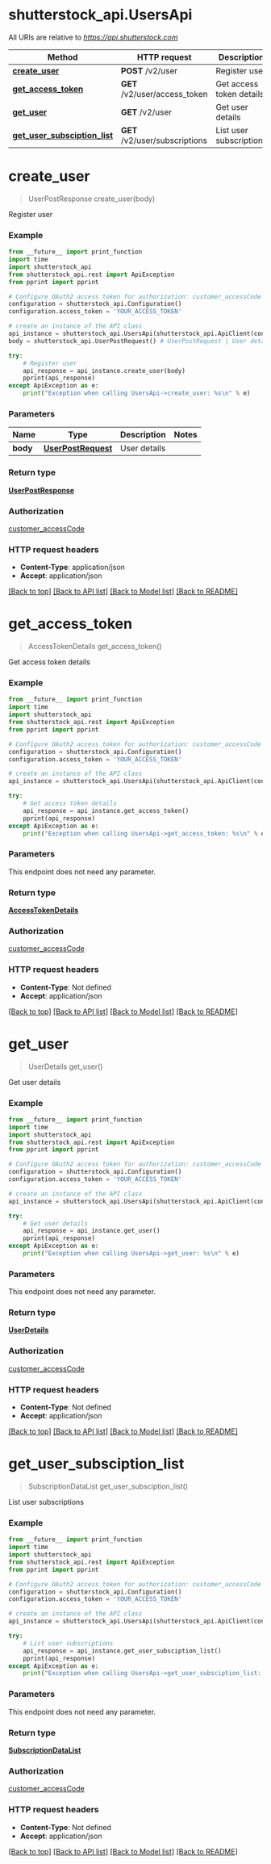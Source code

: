 # shutterstock_api.UsersApi

All URIs are relative to *https://api.shutterstock.com*

Method | HTTP request | Description
------------- | ------------- | -------------
[**create_user**](UsersApi.md#create_user) | **POST** /v2/user | Register user
[**get_access_token**](UsersApi.md#get_access_token) | **GET** /v2/user/access_token | Get access token details
[**get_user**](UsersApi.md#get_user) | **GET** /v2/user | Get user details
[**get_user_subsciption_list**](UsersApi.md#get_user_subsciption_list) | **GET** /v2/user/subscriptions | List user subscriptions


# **create_user**
> UserPostResponse create_user(body)

Register user

### Example
```python
from __future__ import print_function
import time
import shutterstock_api
from shutterstock_api.rest import ApiException
from pprint import pprint

# Configure OAuth2 access token for authorization: customer_accessCode
configuration = shutterstock_api.Configuration()
configuration.access_token = 'YOUR_ACCESS_TOKEN'

# create an instance of the API class
api_instance = shutterstock_api.UsersApi(shutterstock_api.ApiClient(configuration))
body = shutterstock_api.UserPostRequest() # UserPostRequest | User details

try:
    # Register user
    api_response = api_instance.create_user(body)
    pprint(api_response)
except ApiException as e:
    print("Exception when calling UsersApi->create_user: %s\n" % e)
```

### Parameters

Name | Type | Description  | Notes
------------- | ------------- | ------------- | -------------
 **body** | [**UserPostRequest**](UserPostRequest.md)| User details | 

### Return type

[**UserPostResponse**](UserPostResponse.md)

### Authorization

[customer_accessCode](../README.md#customer_accessCode)

### HTTP request headers

 - **Content-Type**: application/json
 - **Accept**: application/json

[[Back to top]](#) [[Back to API list]](../README.md#documentation-for-api-endpoints) [[Back to Model list]](../README.md#documentation-for-models) [[Back to README]](../README.md)

# **get_access_token**
> AccessTokenDetails get_access_token()

Get access token details

### Example
```python
from __future__ import print_function
import time
import shutterstock_api
from shutterstock_api.rest import ApiException
from pprint import pprint

# Configure OAuth2 access token for authorization: customer_accessCode
configuration = shutterstock_api.Configuration()
configuration.access_token = 'YOUR_ACCESS_TOKEN'

# create an instance of the API class
api_instance = shutterstock_api.UsersApi(shutterstock_api.ApiClient(configuration))

try:
    # Get access token details
    api_response = api_instance.get_access_token()
    pprint(api_response)
except ApiException as e:
    print("Exception when calling UsersApi->get_access_token: %s\n" % e)
```

### Parameters
This endpoint does not need any parameter.

### Return type

[**AccessTokenDetails**](AccessTokenDetails.md)

### Authorization

[customer_accessCode](../README.md#customer_accessCode)

### HTTP request headers

 - **Content-Type**: Not defined
 - **Accept**: application/json

[[Back to top]](#) [[Back to API list]](../README.md#documentation-for-api-endpoints) [[Back to Model list]](../README.md#documentation-for-models) [[Back to README]](../README.md)

# **get_user**
> UserDetails get_user()

Get user details

### Example
```python
from __future__ import print_function
import time
import shutterstock_api
from shutterstock_api.rest import ApiException
from pprint import pprint

# Configure OAuth2 access token for authorization: customer_accessCode
configuration = shutterstock_api.Configuration()
configuration.access_token = 'YOUR_ACCESS_TOKEN'

# create an instance of the API class
api_instance = shutterstock_api.UsersApi(shutterstock_api.ApiClient(configuration))

try:
    # Get user details
    api_response = api_instance.get_user()
    pprint(api_response)
except ApiException as e:
    print("Exception when calling UsersApi->get_user: %s\n" % e)
```

### Parameters
This endpoint does not need any parameter.

### Return type

[**UserDetails**](UserDetails.md)

### Authorization

[customer_accessCode](../README.md#customer_accessCode)

### HTTP request headers

 - **Content-Type**: Not defined
 - **Accept**: application/json

[[Back to top]](#) [[Back to API list]](../README.md#documentation-for-api-endpoints) [[Back to Model list]](../README.md#documentation-for-models) [[Back to README]](../README.md)

# **get_user_subsciption_list**
> SubscriptionDataList get_user_subsciption_list()

List user subscriptions

### Example
```python
from __future__ import print_function
import time
import shutterstock_api
from shutterstock_api.rest import ApiException
from pprint import pprint

# Configure OAuth2 access token for authorization: customer_accessCode
configuration = shutterstock_api.Configuration()
configuration.access_token = 'YOUR_ACCESS_TOKEN'

# create an instance of the API class
api_instance = shutterstock_api.UsersApi(shutterstock_api.ApiClient(configuration))

try:
    # List user subscriptions
    api_response = api_instance.get_user_subsciption_list()
    pprint(api_response)
except ApiException as e:
    print("Exception when calling UsersApi->get_user_subsciption_list: %s\n" % e)
```

### Parameters
This endpoint does not need any parameter.

### Return type

[**SubscriptionDataList**](SubscriptionDataList.md)

### Authorization

[customer_accessCode](../README.md#customer_accessCode)

### HTTP request headers

 - **Content-Type**: Not defined
 - **Accept**: application/json

[[Back to top]](#) [[Back to API list]](../README.md#documentation-for-api-endpoints) [[Back to Model list]](../README.md#documentation-for-models) [[Back to README]](../README.md)

